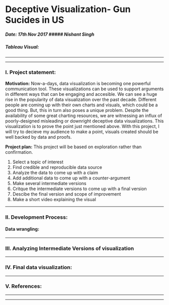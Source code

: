
# Deceptive Visualization- Gun Sucides in US 

##### Date: 17th Nov 2017                                                                                                     ##### Nishant Singh 
##### Tableau Visual: 

******************************************************************************************************************************
******************************************************************************************************************************


### I.	Project statement: 

**Motivation:**
Now-a-days, data visualization is becoming one powerful communication tool. These visualizations can be used to support arguments in different ways that can be engaging and accesible.
We can see a huge rise in the popularity of data visualization over the past decade. Different people are coming up with their own charts and visuals, which could be a good thing. But, this in turn also poses a unique problem. Despite the availability of some great charting resources, we are witnessing an influx of poorly-designed misleading  or downright deceptive data visualizations.
This visualization is to prove the point just mentioned above. With this project, I will try to decieve my audience to make a point, visuals created should be well backed by data and proofs.

**Project plan:**
This project will be based on exploration rather than confirmation.

1.	Select a topic of interest 
2.	Find credible and reproducible data source 
3.  Analyze the data to come up with a claim 
4.  Add additional data to come up with a counter-argument 
5.	Make several intermediate versions 
6.	Critque the intermediate versions to come up with a final version 
8.	Descibe the final version and scope of improvement 
9.	Make a short video explaining the visual 

******************************************************************************************************************************

### II. 	Development Process:  

#### Data wrangling:  


******************************************************************************************************************************

### III.	 Analyzing Intermediate Versions of visualization 

******************************************************************************************************************************

### IV.	Final data visualization:

******************************************************************************************************************************

### V. References:

******************************************************************************************************************************
******************************************************************************************************************************




